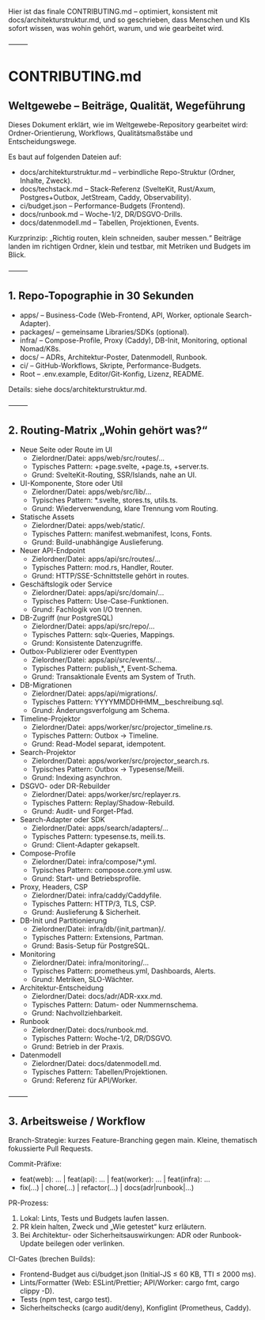 Hier ist das finale CONTRIBUTING.md – optimiert, konsistent mit docs/architekturstruktur.md, und so
geschrieben, dass Menschen
und KIs sofort wissen, was wohin gehört, warum, und wie gearbeitet wird.

⸻

# CONTRIBUTING.md

## Weltgewebe – Beiträge, Qualität, Wegeführung

Dieses Dokument erklärt, wie im Weltgewebe-Repository gearbeitet wird: Ordner-Orientierung,
Workflows, Qualitätsmaßstäbe und
Entscheidungswege.

Es baut auf folgenden Dateien auf:

- docs/architekturstruktur.md – verbindliche Repo-Struktur (Ordner, Inhalte, Zweck).
- docs/techstack.md – Stack-Referenz (SvelteKit, Rust/Axum, Postgres+Outbox, JetStream, Caddy,
  Observability).
- ci/budget.json – Performance-Budgets (Frontend).
- docs/runbook.md – Woche-1/2, DR/DSGVO-Drills.
- docs/datenmodell.md – Tabellen, Projektionen, Events.

Kurzprinzip: „Richtig routen, klein schneiden, sauber messen.“ Beiträge landen im richtigen Ordner,
klein und testbar, mit
Metriken und Budgets im Blick.

⸻

## 1. Repo-Topographie in 30 Sekunden

- apps/ – Business-Code (Web-Frontend, API, Worker, optionale Search-Adapter).
- packages/ – gemeinsame Libraries/SDKs (optional).
- infra/ – Compose-Profile, Proxy (Caddy), DB-Init, Monitoring, optional Nomad/K8s.
- docs/ – ADRs, Architektur-Poster, Datenmodell, Runbook.
- ci/ – GitHub-Workflows, Skripte, Performance-Budgets.
- Root – .env.example, Editor/Git-Konfig, Lizenz, README.

Details: siehe docs/architekturstruktur.md.

⸻

## 2. Routing-Matrix „Wohin gehört was?“

- Neue Seite oder Route im UI
  - Zielordner/Datei: apps/web/src/routes/...
  - Typisches Pattern: +page.svelte, +page.ts, +server.ts.
  - Grund: SvelteKit-Routing, SSR/Islands, nahe an UI.
- UI-Komponente, Store oder Util
  - Zielordner/Datei: apps/web/src/lib/...
  - Typisches Pattern: *.svelte, stores.ts, utils.ts.
  - Grund: Wiederverwendung, klare Trennung vom Routing.
- Statische Assets
  - Zielordner/Datei: apps/web/static/.
  - Typisches Pattern: manifest.webmanifest, Icons, Fonts.
  - Grund: Build-unabhängige Auslieferung.
- Neuer API-Endpoint
  - Zielordner/Datei: apps/api/src/routes/...
  - Typisches Pattern: mod.rs, Handler, Router.
  - Grund: HTTP/SSE-Schnittstelle gehört in routes.
- Geschäftslogik oder Service
  - Zielordner/Datei: apps/api/src/domain/...
  - Typisches Pattern: Use-Case-Funktionen.
  - Grund: Fachlogik von I/O trennen.
- DB-Zugriff (nur PostgreSQL)
  - Zielordner/Datei: apps/api/src/repo/...
  - Typisches Pattern: sqlx-Queries, Mappings.
  - Grund: Konsistente Datenzugriffe.
- Outbox-Publizierer oder Eventtypen
  - Zielordner/Datei: apps/api/src/events/...
  - Typisches Pattern: publish_*, Event-Schema.
  - Grund: Transaktionale Events am System of Truth.
- DB-Migrationen
  - Zielordner/Datei: apps/api/migrations/.
  - Typisches Pattern: YYYYMMDDHHMM__beschreibung.sql.
  - Grund: Änderungsverfolgung am Schema.
- Timeline-Projektor
  - Zielordner/Datei: apps/worker/src/projector_timeline.rs.
  - Typisches Pattern: Outbox → Timeline.
  - Grund: Read-Model separat, idempotent.
- Search-Projektor
  - Zielordner/Datei: apps/worker/src/projector_search.rs.
  - Typisches Pattern: Outbox → Typesense/Meili.
  - Grund: Indexing asynchron.
- DSGVO- oder DR-Rebuilder
  - Zielordner/Datei: apps/worker/src/replayer.rs.
  - Typisches Pattern: Replay/Shadow-Rebuild.
  - Grund: Audit- und Forget-Pfad.
- Search-Adapter oder SDK
  - Zielordner/Datei: apps/search/adapters/...
  - Typisches Pattern: typesense.ts, meili.ts.
  - Grund: Client-Adapter gekapselt.
- Compose-Profile
  - Zielordner/Datei: infra/compose/*.yml.
  - Typisches Pattern: compose.core.yml usw.
  - Grund: Start- und Betriebsprofile.
- Proxy, Headers, CSP
  - Zielordner/Datei: infra/caddy/Caddyfile.
  - Typisches Pattern: HTTP/3, TLS, CSP.
  - Grund: Auslieferung & Sicherheit.
- DB-Init und Partitionierung
  - Zielordner/Datei: infra/db/{init,partman}/.
  - Typisches Pattern: Extensions, Partman.
  - Grund: Basis-Setup für PostgreSQL.
- Monitoring
  - Zielordner/Datei: infra/monitoring/...
  - Typisches Pattern: prometheus.yml, Dashboards, Alerts.
  - Grund: Metriken, SLO-Wächter.
- Architektur-Entscheidung
  - Zielordner/Datei: docs/adr/ADR-xxx.md.
  - Typisches Pattern: Datum- oder Nummernschema.
  - Grund: Nachvollziehbarkeit.
- Runbook
  - Zielordner/Datei: docs/runbook.md.
  - Typisches Pattern: Woche-1/2, DR/DSGVO.
  - Grund: Betrieb in der Praxis.
- Datenmodell
  - Zielordner/Datei: docs/datenmodell.md.
  - Typisches Pattern: Tabellen/Projektionen.
  - Grund: Referenz für API/Worker.

⸻

## 3. Arbeitsweise / Workflow

Branch-Strategie: kurzes Feature-Branching gegen main.
Kleine, thematisch fokussierte Pull Requests.

Commit-Präfixe:

- feat(web): … | feat(api): … | feat(worker): … | feat(infra): …
- fix(...) | chore(...) | refactor(...) | docs(adr|runbook|...)

PR-Prozess:

1. Lokal: Lints, Tests und Budgets laufen lassen.
2. PR klein halten, Zweck und „Wie getestet“ kurz erläutern.
3. Bei Architektur- oder Sicherheitsauswirkungen: ADR oder Runbook-Update beilegen oder verlinken.

CI-Gates (brechen Builds):

- Frontend-Budget aus ci/budget.json (Initial-JS ≤ 60 KB, TTI ≤ 2000 ms).
- Lints/Formatter (Web: ESLint/Prettier; API/Worker: cargo fmt, cargo clippy -D).
- Tests (npm test, cargo test).
- Sicherheitschecks (cargo audit/deny), Konfiglint (Prometheus, Caddy).

